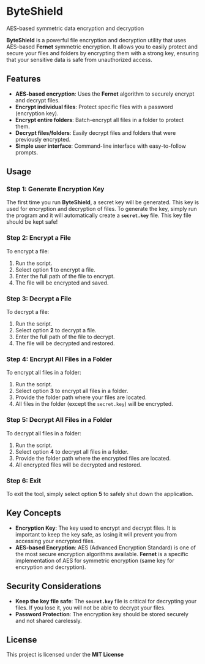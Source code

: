 # ByteShield
 AES-based symmetric data encryption and decryption

**ByteShield** is a powerful file encryption and decryption utility that uses AES-based **Fernet** symmetric encryption. It allows you to easily protect and secure your files and folders by encrypting them with a strong key, ensuring that your sensitive data is safe from unauthorized access.

## Features

- **AES-based encryption**: Uses the **Fernet** algorithm to securely encrypt and decrypt files.
- **Encrypt individual files**: Protect specific files with a password (encryption key).
- **Encrypt entire folders**: Batch-encrypt all files in a folder to protect them.
- **Decrypt files/folders**: Easily decrypt files and folders that were previously encrypted.
- **Simple user interface**: Command-line interface with easy-to-follow prompts.

## Usage
### Step 1: Generate Encryption Key
The first time you run **ByteShield**, a secret key will be generated. This key is used for encryption and decryption of files.
To generate the key, simply run the program and it will automatically create a **`secret.key`** file. This key file should be kept safe!

### Step 2: Encrypt a File
To encrypt a file:
1. Run the script.
2. Select option **1** to encrypt a file.
3. Enter the full path of the file to encrypt.
4. The file will be encrypted and saved.

### Step 3: Decrypt a File
To decrypt a file:
1. Run the script.
2. Select option **2** to decrypt a file.
3. Enter the full path of the file to decrypt.
4. The file will be decrypted and restored.

### Step 4: Encrypt All Files in a Folder
To encrypt all files in a folder:
1. Run the script.
2. Select option **3** to encrypt all files in a folder.
3. Provide the folder path where your files are located.
4. All files in the folder (except the `secret.key`) will be encrypted.

### Step 5: Decrypt All Files in a Folder
To decrypt all files in a folder:
1. Run the script.
2. Select option **4** to decrypt all files in a folder.
3. Provide the folder path where the encrypted files are located.
4. All encrypted files will be decrypted and restored.

### Step 6: Exit
To exit the tool, simply select option **5** to safely shut down the application.

## Key Concepts

- **Encryption Key**: The key used to encrypt and decrypt files. It is important to keep the key safe, as losing it will prevent you from accessing your encrypted files.
- **AES-based Encryption**: AES (Advanced Encryption Standard) is one of the most secure encryption algorithms available. **Fernet** is a specific implementation of AES for symmetric encryption (same key for encryption and decryption).
  
## Security Considerations
- **Keep the key file safe**: The **`secret.key`** file is critical for decrypting your files. If you lose it, you will not be able to decrypt your files.
- **Password Protection**: The encryption key should be stored securely and not shared carelessly.

## License
This project is licensed under the **MIT License** 

